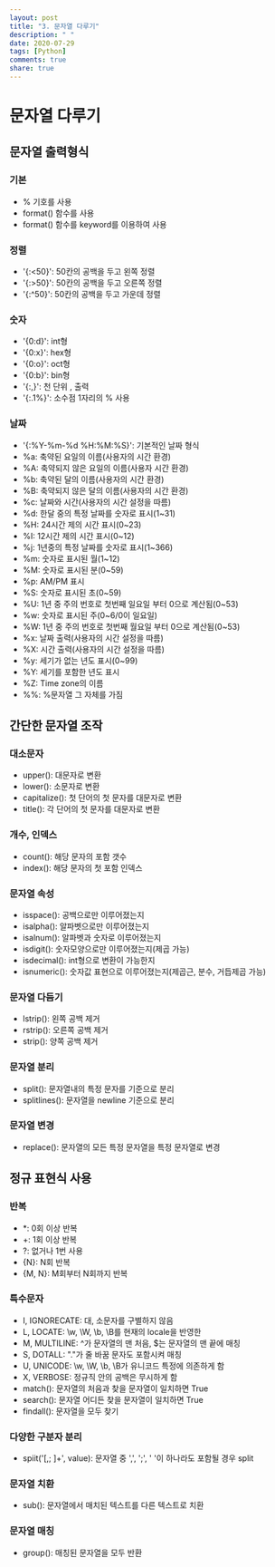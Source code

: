 ```yaml
---
layout: post
title: "3. 문자열 다루기"
description: " "
date: 2020-07-29
tags: [Python]
comments: true
share: true
---
```


# 문자열 다루기

## 문자열 출력형식

### 기본

- % 기호를 사용
- format() 함수를 사용
- format() 함수를 keyword를 이용하여 사용

### 정렬

- '{:<50}': 50칸의 공백을 두고 왼쪽 정렬
- '{:>50}': 50칸의 공백을 두고 오른쪽 정렬
- '{:^50}': 50칸의 공백을 두고 가운데 정렬

### 숫자

- '{0:d}': int형
- '{0:x}': hex형
- '{0:o}': oct형
- '{0:b}': bin형
- '{:,}': 천 단위 , 출력
- '{:.1%}': 소수점 1자리의 % 사용

### 날짜

- '{:%Y-%m-%d %H:%M:%S}': 기본적인 날짜 형식
- %a: 축약된 요일의 이름(사용자의 시간 환경)
- %A: 축약되지 않은 요일의 이름(사용자 시간 환경)
- %b: 축약된 달의 이름(사용자의 시간 환경)
- %B: 축약되지 않은 달의 이름(사용자의 시간 환경)
- %c: 날짜와 시간(사용자의 시간 설정을 따름)
- %d: 한달 중의 특정 날짜를 숫자로 표시(1~31)
- %H: 24시간 제의 시간 표시(0~23)
- %I: 12시간 제의 시간 표시(0~12)
- %j: 1년중의 특정 날짜를 숫자로 표시(1~366)
- %m: 숫자로 표시된 월(1~12)
- %M: 숫자로 표시된 분(0~59)
- %p: AM/PM 표시
- %S: 숫자로 표시된 초(0~59)
- %U: 1년 중 주의 번호로 첫번째 일요일 부터 0으로 계산됨(0~53)
- %w: 숫자로 표시된 주(0~6/0이 일요일)
- %W: 1년 중 주의 번호로 첫번째 월요일 부터 0으로 계산됨(0~53)
- %x: 날짜 출력(사용자의 시간 설정을 따름)
- %X: 시간 출력(사용자의 시간 설정을 따름)
- %y: 세기가 없는 년도 표시(0~99)
- %Y: 세기를 포함한 년도 표시
- %Z: Time zone의 이름
- %%: %문자열 그 자체를 가짐

## 간단한 문자열 조작

### 대소문자

- upper(): 대문자로 변환
- lower(): 소문자로 변환
- capitalize(): 첫 단어의 첫 문자를 대문자로 변환
- title(): 각 단어의 첫 문자를 대문자로 변환

### 개수, 인덱스

- count(): 해당 문자의 포함 갯수
- index(): 해당 문자의 첫 포함 인덱스

### 문자열 속성

- isspace(): 공백으로만 이루어졌는지
- isalpha(): 알파벳으로만 이루어졌는지
- isalnum(): 알파벳과 숫자로 이루어졌는지
- isdigit(): 숫자모양으로만 이루어졌는지(제곱 가능)
- isdecimal(): int형으로 변환이 가능한지
- isnumeric(): 숫자값 표현으로 이루어졌는지(제곱근, 분수, 거듭제곱 가능)

### 문자열 다듬기

- lstrip(): 왼쪽 공백 제거
- rstrip(): 오른쪽 공백 제거
- strip(): 양쪽 공백 제거

### 문자열 분리

- split(): 문자열내의 특정 문자를 기준으로 분리
- splitlines(): 문자열을 newline 기준으로 분리

### 문자열 변경

- replace(): 문자열의 모든 특정 문자열을 특정 문자열로 변경

## 정규 표현식 사용

### 반복

- *: 0회 이상 반복
- +: 1회 이상 반복
- ?: 없거나 1번 사용
- {N}: N회 반복
- {M, N}: M회부터 N회까지 반복

### 특수문자

- I, IGNORECATE: 대, 소문자를 구별하지 않음
- L, LOCATE: \w, \W, \b, \B를 현재의 locale을 반영한
- M, MULTILINE: ^가 문자열의 맨 처음, $는 문자열의 맨 끝에 매칭
- S, DOTALL: "."가 줄 바꿈 문자도 포함시켜 매칭
- U, UNICODE: \w, \W, \b, \B가 유니코드 특정에 의존하게 함
- X, VERBOSE: 정규직 안의 공백은 무시하게 함
- match(): 문자열의 처음과 찾을 문자열이 일치하면 True
- search(): 문자열 어디든 찾을 문자열이 일치하면 True
- findall(): 문자열을 모두 찾기

### 다양한 구분자 분리

- spiit('[,; ]+', value): 문자열 중 ',', ';', ' '이 하나라도 포함될 경우 split

### 문자열 치환

- sub(): 문자열에서 매치된 텍스트를 다른 텍스트로 치환

### 문자열 매칭

- group(): 매칭된 문자열을 모두 반환
